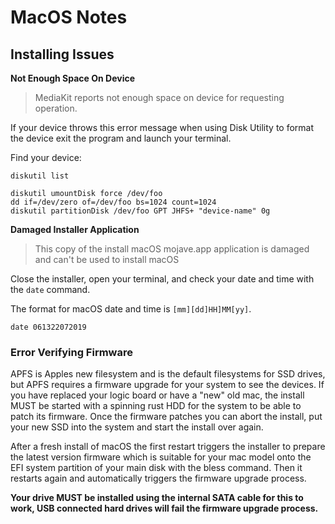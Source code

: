 # MacOS Notes

## Installing Issues

**Not Enough Space On Device**

> MediaKit reports not enough space on device for requesting operation.

If your device throws this error message when using Disk Utility to format the device exit the program and launch your terminal.

Find your device:

`diskutil list`

```
diskutil umountDisk force /dev/foo
dd if=/dev/zero of=/dev/foo bs=1024 count=1024
diskutil partitionDisk /dev/foo GPT JHFS+ "device-name" 0g
```

**Damaged Installer Application**

>This copy of the install macOS mojave.app application is damaged and can't be used to install macOS

Close the installer, open your terminal, and check your date and time with the `date` command.

The format for macOS date and time is `[mm][dd]HH]MM[yy]`.

```
date 061322072019
```

### Error Verifying Firmware

APFS is Apples new filesystem and is the default filesystems for SSD drives, but APFS requires a firmware upgrade for your system to see the devices. If you have replaced your logic board or have a "new" old mac, the install MUST be started with a spinning rust HDD for the system to be able to patch its firmware. Once the firmware patches you can abort the install, put your new SSD into the system and start the install over again.

After a fresh install of macOS the first restart triggers the installer to prepare the latest version firmware which is suitable for your mac model onto the EFI system partition of your main disk with the bless command. Then it restarts again and automatically triggers the firmware upgrade process.

**Your drive MUST be installed using the internal SATA cable for this to work, USB connected hard drives will fail the firmware upgrade process.**
## 